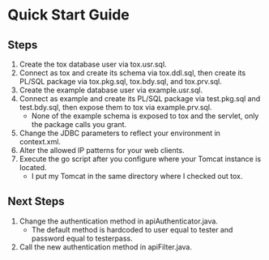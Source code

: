 Quick Start Guide
=================

Steps
-----

1. Create the tox database user via tox.usr.sql.
1. Connect as tox and create its schema via tox.ddl.sql, then create its PL/SQL package via tox.pkg.sql, tox.bdy.sql, and tox.prv.sql.
1. Create the example database user via example.usr.sql.
1. Connect as example and create its PL/SQL package via test.pkg.sql and test.bdy.sql, then expose them to tox via example.prv.sql.
	* None of the example schema is exposed to tox and the servlet, only the package calls you grant.
1. Change the JDBC parameters to reflect your environment in context.xml.
1. Alter the allowed IP patterns for your web clients.
1. Execute the go script after you configure where your Tomcat instance is located.
	* I put my Tomcat in the same directory where I checked out tox.

	
Next Steps
----------

1. Change the authentication method in apiAuthenticator.java.
	* The default method is hardcoded to user equal to tester and password equal to testerpass.
1. Call the new authentication method in apiFilter.java.